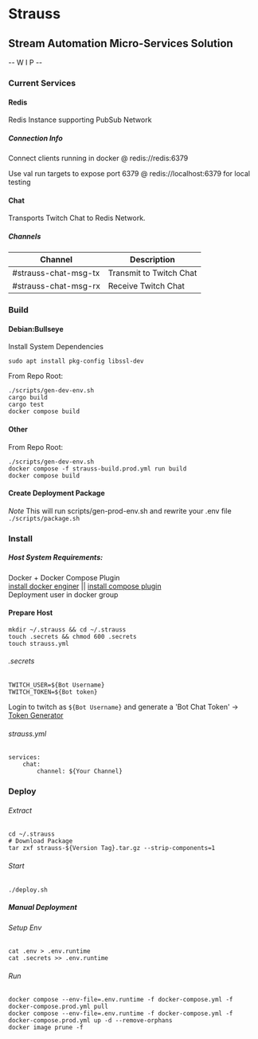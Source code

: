 # Strauss

## Stream Automation Micro-Services Solution

-- W I P --

### Current Services
#### Redis
Redis Instance supporting PubSub Network

##### Connection Info
Connect clients running in docker @ redis://redis:6379
<p>Use val run targets to expose port 6379 @ redis://localhost:6379 for local testing

#### Chat
Transports Twitch Chat to Redis Network.

##### Channels
|       Channel        |     Description         |
|----------------------|-------------------------|
| #strauss-chat-msg-tx | Transmit to Twitch Chat |
| #strauss-chat-msg-rx | Receive Twitch Chat     |

### Build
#### Debian:Bullseye
Install System Dependencies
```
sudo apt install pkg-config libssl-dev
```

From Repo Root:
```
./scripts/gen-dev-env.sh
cargo build
cargo test
docker compose build
```

#### Other
From Repo Root:
```
./scripts/gen-dev-env.sh
docker compose -f strauss-build.prod.yml run build
docker compose build
```

#### Create Deployment Package
*Note* This will run scripts/gen-prod-env.sh and rewrite your .env file
``` ./scripts/package.sh ```

### Install

##### Host System Requirements:
Docker + Docker Compose Plugin<br />
[install docker enginer](https://docs.docker.com/engine/install/) || [install compose plugin](https://docs.docker.com/compose/install/linux/)
<br />Deployment user in docker group

#### Prepare Host

```
mkdir ~/.strauss && cd ~/.strauss
touch .secrets && chmod 600 .secrets
touch strauss.yml
```

###### .secrets

```
TWITCH_USER=${Bot Username}
TWITCH_TOKEN=${Bot token}
```

Login to twitch as `${Bot Username}` and generate a 'Bot Chat
Token' -> [Token Generator](https://twitchtokengenerator.com/)

###### strauss.yml

```
services:
    chat:
        channel: ${Your Channel}
```

### Deploy

###### Extract

```
cd ~/.strauss
# Download Package
tar zxf strauss-${Version Tag}.tar.gz --strip-components=1
```

###### Start
```./deploy.sh```

##### Manual Deployment
###### Setup Env

```
cat .env > .env.runtime
cat .secrets >> .env.runtime
```

###### Run

```
docker compose --env-file=.env.runtime -f docker-compose.yml -f docker-compose.prod.yml pull
docker compose --env-file=.env.runtime -f docker-compose.yml -f docker-compose.prod.yml up -d --remove-orphans
docker image prune -f
```
